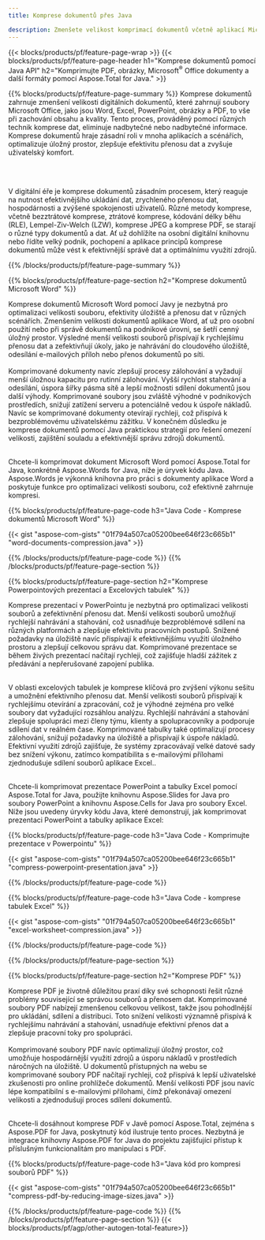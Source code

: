 ```yaml
---
title: Komprese dokumentů přes Java

description: Zmenšete velikost komprimací dokumentů včetně aplikací Microsoft Word, Excel, PowerPoint, PDF a obrázků prostřednictvím aplikace Java. Otestujte výsledek komprese online.
---
```


{{< blocks/products/pf/feature-page-wrap >}}
{{< blocks/products/pf/feature-page-header h1="Komprese dokumentů pomocí Java API" h2="Komprimujte PDF, obrázky, Microsoft<sup>&reg;</sup> Office dokumenty a další formáty pomocí Aspose.Total for Java." >}}

{{% blocks/products/pf/feature-page-summary %}}
Komprese dokumentů zahrnuje zmenšení velikosti digitálních dokumentů, které zahrnují soubory Microsoft Office, jako jsou Word, Excel, PowerPoint, obrázky a PDF, to vše při zachování obsahu a kvality. Tento proces, prováděný pomocí různých technik komprese dat, eliminuje nadbytečné nebo nadbytečné informace. Komprese dokumentů hraje zásadní roli v mnoha aplikacích a scénářích, optimalizuje úložný prostor, zlepšuje efektivitu přenosu dat a zvyšuje uživatelský komfort.

<br /> <br />

V digitální éře je komprese dokumentů zásadním procesem, který reaguje na nutnost efektivnějšího ukládání dat, zrychleného přenosu dat, hospodárnosti a zvýšené spokojenosti uživatelů. Různé metody komprese, včetně bezztrátové komprese, ztrátové komprese, kódování délky běhu (RLE), Lempel-Ziv-Welch (LZW), komprese JPEG a komprese PDF, se starají o různé typy dokumentů a dat. Ať už dohlížíte na osobní digitální knihovnu nebo řídíte velký podnik, pochopení a aplikace principů komprese dokumentů může vést k efektivnější správě dat a optimálnímu využití zdrojů.

{{% /blocks/products/pf/feature-page-summary  %}}

{{% blocks/products/pf/feature-page-section  h2="Komprese dokumentů Microsoft Word" %}}

Komprese dokumentů Microsoft Word pomocí Javy je nezbytná pro optimalizaci velikosti souboru, efektivity úložiště a přenosu dat v různých scénářích. Zmenšením velikosti dokumentů aplikace Word, ať už pro osobní použití nebo při správě dokumentů na podnikové úrovni, se šetří cenný úložný prostor. Výsledné menší velikosti souborů přispívají k rychlejšímu přenosu dat a zefektivňují úkoly, jako je nahrávání do cloudového úložiště, odesílání e-mailových příloh nebo přenos dokumentů po síti.<br /><br />
Komprimované dokumenty navíc zlepšují procesy zálohování a vyžadují menší úložnou kapacitu pro rutinní zálohování. Vyšší rychlost stahování a odesílání, úspora šířky pásma sítě a lepší možnosti sdílení dokumentů jsou další výhody. Komprimované soubory jsou zvláště výhodné v podnikových prostředích, snižují zatížení serveru a potenciálně vedou k úspoře nákladů. Navíc se komprimované dokumenty otevírají rychleji, což přispívá k bezproblémovému uživatelskému zážitku. V konečném důsledku je komprese dokumentů pomocí Java praktickou strategií pro řešení omezení velikosti, zajištění souladu a efektivnější správu zdrojů dokumentů.<br /><br />

Chcete-li komprimovat dokument Microsoft Word pomocí Aspose.Total for Java, konkrétně Aspose.Words for Java, níže je úryvek kódu Java. Aspose.Words je výkonná knihovna pro práci s dokumenty aplikace Word a poskytuje funkce pro optimalizaci velikosti souboru, což efektivně zahrnuje kompresi.

{{% blocks/products/pf/feature-page-code h3="Java Code - Komprese dokumentů Microsoft Word" %}}

{{< gist "aspose-com-gists" "01f794a507ca05200bee646f23c665b1" "word-documents-compression.java" >}}

{{% /blocks/products/pf/feature-page-code  %}}
{{% /blocks/products/pf/feature-page-section %}}

{{% blocks/products/pf/feature-page-section  h2="Komprese Powerpointových prezentací a Excelových tabulek" %}}

Komprese prezentací v PowerPointu je nezbytná pro optimalizaci velikosti souborů a zefektivnění přenosu dat. Menší velikosti souborů umožňují rychlejší nahrávání a stahování, což usnadňuje bezproblémové sdílení na různých platformách a zlepšuje efektivitu pracovních postupů. Snížené požadavky na úložiště navíc přispívají k efektivnějšímu využití úložného prostoru a zlepšují celkovou správu dat. Komprimované prezentace se během živých prezentací načítají rychleji, což zajišťuje hladší zážitek z předávání a nepřerušované zapojení publika.<br /><br />

V oblasti excelových tabulek je komprese klíčová pro zvýšení výkonu sešitu a umožnění efektivního přenosu dat. Menší velikosti souborů přispívají k rychlejšímu otevírání a zpracování, což je výhodné zejména pro velké soubory dat vyžadující rozsáhlou analýzu. Rychlejší nahrávání a stahování zlepšuje spolupráci mezi členy týmu, klienty a spolupracovníky a podporuje sdílení dat v reálném čase. Komprimované tabulky také optimalizují procesy zálohování, snižují požadavky na úložiště a přispívají k úspoře nákladů. Efektivní využití zdrojů zajišťuje, že systémy zpracovávají velké datové sady bez snížení výkonu, zatímco kompatibilita s e-mailovými přílohami zjednodušuje sdílení souborů aplikace Excel..<br /><br />

Chcete-li komprimovat prezentace PowerPoint a tabulky Excel pomocí Aspose.Total for Java, použijte knihovnu Aspose.Slides for Java pro soubory PowerPoint a knihovnu Aspose.Cells for Java pro soubory Excel. Níže jsou uvedeny úryvky kódu Java, které demonstrují, jak komprimovat prezentaci PowerPoint a tabulky aplikace Excel:

{{% blocks/products/pf/feature-page-code h3="Java Code - Komprimujte prezentace v Powerpointu" %}}

{{< gist "aspose-com-gists" "01f794a507ca05200bee646f23c665b1" "compress-powerpoint-presentation.java" >}}

{{% /blocks/products/pf/feature-page-code  %}}

{{% blocks/products/pf/feature-page-code h3="Java Code - komprese tabulek Excel" %}}

{{< gist "aspose-com-gists" "01f794a507ca05200bee646f23c665b1" "excel-worksheet-compression.java" >}}

{{% /blocks/products/pf/feature-page-code  %}}

{{% /blocks/products/pf/feature-page-section %}}

{{% blocks/products/pf/feature-page-section  h2="Komprese PDF" %}}

Komprese PDF je životně důležitou praxí díky své schopnosti řešit různé problémy související se správou souborů a přenosem dat. Komprimované soubory PDF nabízejí zmenšenou celkovou velikost, takže jsou pohodlnější pro ukládání, sdílení a distribuci. Toto snížení velikosti významně přispívá k rychlejšímu nahrávání a stahování, usnadňuje efektivní přenos dat a zlepšuje pracovní toky pro spolupráci. <br /><br />
Komprimované soubory PDF navíc optimalizují úložný prostor, což umožňuje hospodárnější využití zdrojů a úsporu nákladů v prostředích náročných na úložiště. U dokumentů přístupných na webu se komprimované soubory PDF načítají rychleji, což přispívá k lepší uživatelské zkušenosti pro online prohlížeče dokumentů. Menší velikosti PDF jsou navíc lépe kompatibilní s e-mailovými přílohami, čímž překonávají omezení velikosti a zjednodušují proces sdílení dokumentů.<br /><br />

Chcete-li dosáhnout komprese PDF v Javě pomocí Aspose.Total, zejména s Aspose.PDF for Java, poskytnutý kód ilustruje tento proces. Nezbytná je integrace knihovny Aspose.PDF for Java do projektu zajišťující přístup k příslušným funkcionalitám pro manipulaci s PDF. 

{{% blocks/products/pf/feature-page-code h3="Java kód pro kompresi souborů PDF" %}}

{{< gist "aspose-com-gists" "01f794a507ca05200bee646f23c665b1" "compress-pdf-by-reducing-image-sizes.java" >}}

{{% /blocks/products/pf/feature-page-code  %}}
{{% /blocks/products/pf/feature-page-section %}}
{{< blocks/products/pf/agp/other-autogen-total-feature>}}